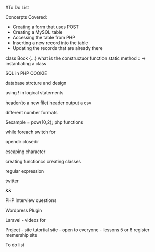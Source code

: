 #To Do List

Concerpts Covered:
- Creating a form that uses POST
- Creating a MySQL table
- Accessing the table from PHP
- Inserting a new record into the table
- Updating the records that are already there


class Book {...}
what is the constructuor function
static method ::
-> 
instantiating a class


SQL in PHP
COOKIE 

database strcture and design

using ! in logical statements

header(to a new file) header output a csv

different number formats 

$example = pow(10,2);
php functions

while
foreach
switch
for

opendir
closedir

escaping character

creating functioncs
creating classes

regular expression

twitter 

&&

PHP Interview questions


Wordpress Plugin

Laravel - videos for 

Project - site tutortial site - open to everyone - lessons 5 or 6 register
memership site

To do list





